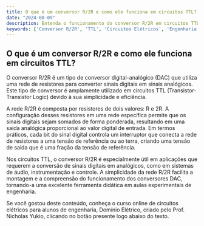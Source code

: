 ```yaml
---
title: O que é um conversor R/2R e como ele funciona em circuitos TTL?
date: "2024-08-09"
description: Entenda o funcionamento do conversor R/2R em circuitos TTL e sua aplicação em aulas experimentais de engenharia.
keywords: ['Conversor R/2R', 'TTL', 'Circuitos Elétricos', 'Engenharia', 'Aulas Experimentais']
---
```


## O que é um conversor R/2R e como ele funciona em circuitos TTL?

O conversor R/2R é um tipo de conversor digital-analógico (DAC) que utiliza uma rede de resistores para converter sinais digitais em sinais analógicos. Este tipo de conversor é amplamente utilizado em circuitos TTL (Transistor-Transistor Logic) devido à sua simplicidade e eficiência.

A rede R/2R é composta por resistores de dois valores: R e 2R. A configuração desses resistores em uma rede específica permite que os sinais digitais sejam somados de forma ponderada, resultando em uma saída analógica proporcional ao valor digital de entrada. Em termos práticos, cada bit do sinal digital controla um interruptor que conecta a rede de resistores a uma tensão de referência ou ao terra, criando uma tensão de saída que é uma fração da tensão de referência.

Nos circuitos TTL, o conversor R/2R é especialmente útil em aplicações que requerem a conversão de sinais digitais em analógicos, como em sistemas de áudio, instrumentação e controle. A simplicidade da rede R/2R facilita a montagem e a compreensão do funcionamento dos conversores DAC, tornando-a uma excelente ferramenta didática em aulas experimentais de engenharia.

Se você gostou deste conteúdo, conheça o curso online de circuitos elétricos para alunos de engenharia, Domínio Elétrico, criado pelo Prof. Nicholas Yukio, clicando no botão presente logo abaixo do texto.